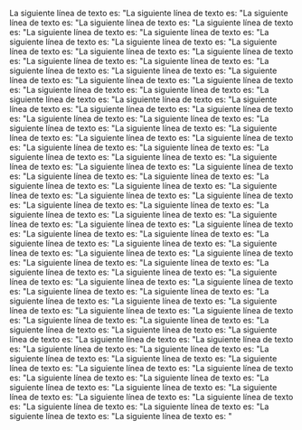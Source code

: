 La siguiente línea de texto es: "La siguiente línea de texto es: "La siguiente línea de texto es: "La siguiente línea de texto es: "La siguiente línea de texto es: "La siguiente línea de texto es: "La siguiente línea de texto es: "La siguiente línea de texto es: "La siguiente línea de texto es: "La siguiente línea de texto es: "La siguiente línea de texto es: "La siguiente línea de texto es: "La siguiente línea de texto es: "La siguiente línea de texto es: "La siguiente línea de texto es: "La siguiente línea de texto es: "La siguiente línea de texto es: "La siguiente línea de texto es: "La siguiente línea de texto es: "La siguiente línea de texto es: "La siguiente línea de texto es: "La siguiente línea de texto es: "La siguiente línea de texto es: "La siguiente línea de texto es: "La siguiente línea de texto es: "La siguiente línea de texto es: "La siguiente línea de texto es: "La siguiente línea de texto es: "La siguiente línea de texto es: "La siguiente línea de texto es: "La siguiente línea de texto es: "La siguiente línea de texto es: "La siguiente línea de texto es: "La siguiente línea de texto es: "La siguiente línea de texto es: "La siguiente línea de texto es: "La siguiente línea de texto es: "La siguiente línea de texto es: "La siguiente línea de texto es: "La siguiente línea de texto es: "La siguiente línea de texto es: "La siguiente línea de texto es: "La siguiente línea de texto es: "La siguiente línea de texto es: "La siguiente línea de texto es: "La siguiente línea de texto es: "La siguiente línea de texto es: "La siguiente línea de texto es: "La siguiente línea de texto es: "La siguiente línea de texto es: "La siguiente línea de texto es: "La siguiente línea de texto es: "La siguiente línea de texto es: "La siguiente línea de texto es: "La siguiente línea de texto es: "La siguiente línea de texto es: "La siguiente línea de texto es: "La siguiente línea de texto es: "La siguiente línea de texto es: "La siguiente línea de texto es: "La siguiente línea de texto es: "La siguiente línea de texto es: "La siguiente línea de texto es: "La siguiente línea de texto es: "La siguiente línea de texto es: "La siguiente línea de texto es: "La siguiente línea de texto es: "La siguiente línea de texto es: "La siguiente línea de texto es: "La siguiente línea de texto es: "La siguiente línea de texto es: "La siguiente línea de texto es: "La siguiente línea de texto es: "La siguiente línea de texto es: "La siguiente línea de texto es: "La siguiente línea de texto es: "La siguiente línea de texto es: "La siguiente línea de texto es: "La siguiente línea de texto es: "La siguiente línea de texto es: "La siguiente línea de texto es: "La siguiente línea de texto es: "La siguiente línea de texto es: "La siguiente línea de texto es: "La siguiente línea de texto es: "La siguiente línea de texto es: "La siguiente línea de texto es: "La siguiente línea de texto es: "La siguiente línea de texto es: "La siguiente línea de texto es: "La siguiente línea de texto es: "La siguiente línea de texto es: "La siguiente línea de texto es: "La siguiente línea de texto es: "La siguiente línea de texto es: "La siguiente línea de texto es: "La siguiente línea de texto es: "La siguiente línea de texto es: "La siguiente línea de texto es: "La siguiente línea de texto es: "